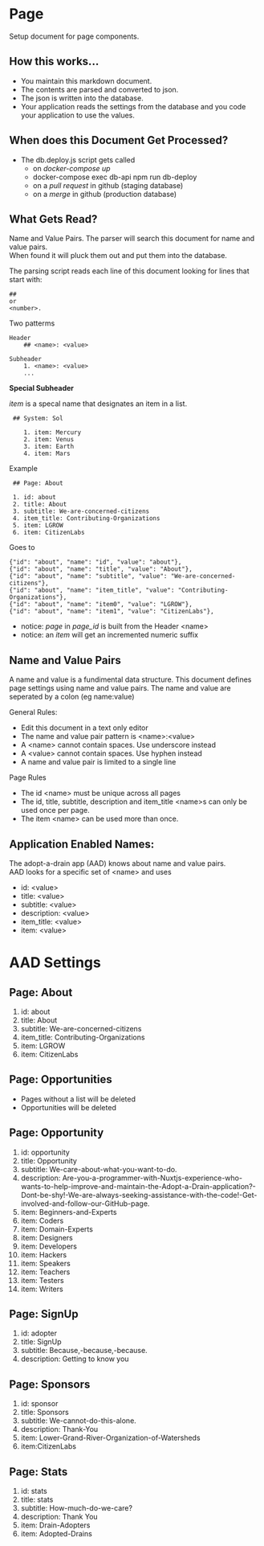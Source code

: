 
# Page
Setup document for page components.

## How this works...
* You maintain this markdown document. 
* The contents are parsed and converted to json.
* The json is written into the database.
* Your application reads the settings from the database and you code your application to use the values.

## When does this Document Get Processed?
* The db.deploy.js script gets called 
  * on _docker-compose up_
  * docker-compose exec db-api npm run db-deploy
  * on a _pull request_ in github (staging database)
  * on a _merge_ in github (production database)

## What Gets Read?
Name and Value Pairs.
The parser will search this document for name and value pairs.  
When found it will pluck them out and put them into the database.

The parsing script reads each line of this document looking for lines that start with:
    
    ##
    or
    <number>.  

    
Two patterms
```
Header
    ## <name>: <value>
    
Subheader        
    1. <name>: <value>
    ...
```
__Special Subheader__

_item_ is a specal name that designates an item in a list. 
```
 ## System: Sol
 
    1. item: Mercury
    2. item: Venus
    3. item: Earth
    4. item: Mars

```

Example
```
 ## Page: About

 1. id: about
 2. title: About
 3. subtitle: We-are-concerned-citizens
 4. item_title: Contributing-Organizations
 5. item: LGROW
 6. item: CitizenLabs

```
Goes to 
```
{"id": "about", "name": "id", "value": "about"},
{"id": "about", "name": "title", "value": "About"},
{"id": "about", "name": "subtitle", "value": "We-are-concerned-citizens"},
{"id": "about", "name": "item_title", "value": "Contributing-Organizations"},
{"id": "about", "name": "item0", "value": "LGROW"},
{"id": "about", "name": "item1", "value": "CitizenLabs"},

```
* notice: _page_ in _page_id_ is built from the Header \<name> 
* notice: an _item_ will get an incremented numeric suffix

## Name and Value Pairs
A name and value is a fundimental data structure. 
This document defines page settings using name and value pairs.
The name and value are seperated by a colon (eg name:value) 

General Rules:

* Edit this document in a text only editor
* The name and value pair pattern is \<name>:\<value>
* A \<name> cannot contain spaces. Use underscore instead
* A \<value> cannot contain spaces. Use hyphen instead
* A name and value pair is limited to a single line

Page Rules

* The id \<name> must be unique across all pages
* The id, title, subtitle, description and item_title \<name>s can only be used once per page.
* The item \<name> can be used more than once.

## Application Enabled Names:

The adopt-a-drain app (AAD) knows about name and value pairs.  
AAD looks for a specific set of \<name> and uses  

* id: \<value>
* title: \<value>
* subtitle: \<value>
* description: \<value>
* item_title: \<value>
* item: \<value>

# AAD Settings

## Page: About

1. id: about
2. title: About
3. subtitle: We-are-concerned-citizens
4. item_title: Contributing-Organizations
5. item: LGROW
6. item: CitizenLabs

## Page:  Opportunities

* Pages without a list will be deleted
* Opportunities will be deleted

## Page:  Opportunity
1. id: opportunity
2. title: Opportunity
3. subtitle: We-care-about-what-you-want-to-do.
4. description: Are-you-a-programmer-with-Nuxtjs-experience-who-wants-to-help-improve-and-maintain-the-Adopt-a-Drain-application?-Dont-be-shy!-We-are-always-seeking-assistance-with-the-code!-Get-involved-and-follow-our-GitHub-page.
5. item: Beginners-and-Experts 
6. item: Coders
7. item: Domain-Experts 
8. item: Designers
9. item: Developers 
10. item: Hackers
11. item: Speakers
12. item: Teachers
13. item: Testers
14. item: Writers

## Page: SignUp

1. id: adopter 
2. title: SignUp
3. subtitle: Because,-because,-because.
4. description: Getting to know you

## Page: Sponsors

1. id: sponsor
2. title: Sponsors
3. subtitle: We-cannot-do-this-alone.
4. description: Thank-You
5. item: Lower-Grand-River-Organization-of-Watersheds
6. item:CitizenLabs

## Page: Stats

1. id: stats
2. title: stats
3. subtitle: How-much-do-we-care?
4. description: Thank You
5. item: Drain-Adopters
6. item: Adopted-Drains


